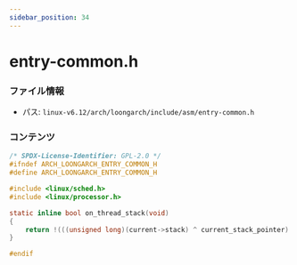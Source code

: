 ```yaml
---
sidebar_position: 34
---
```

# entry-common.h

### ファイル情報

- パス: `linux-v6.12/arch/loongarch/include/asm/entry-common.h`

### コンテンツ

```h
/* SPDX-License-Identifier: GPL-2.0 */
#ifndef ARCH_LOONGARCH_ENTRY_COMMON_H
#define ARCH_LOONGARCH_ENTRY_COMMON_H

#include <linux/sched.h>
#include <linux/processor.h>

static inline bool on_thread_stack(void)
{
	return !(((unsigned long)(current->stack) ^ current_stack_pointer) & ~(THREAD_SIZE - 1));
}

#endif

```
